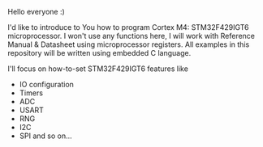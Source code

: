 Hello everyone :)

I'd like to introduce to You how to program Cortex M4: STM32F429IGT6 microprocessor.
I won't use any functions here, I will work with Reference Manual & Datasheet using microprocessor registers.
All examples in this repository will be written using embedded C language.

I'll focus on how-to-set STM32F429IGT6 features like
- IO configuration
- Timers
- ADC
- USART
- RNG
- I2C
- SPI
and so on...
